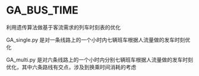 ﻿# GA_BUS_TIME
利用遗传算法做基于客流需求的列车时刻表的优化

GA_single.py 是对一条线路上的一个小时内七辆班车根据人流量做的发车时刻优化

GA_multi.py 是对六条线路上的一个小时内分别七辆班车根据人流量做的发车时刻优化，其中六条路线有交点，涉及到换乘时间消耗的考虑
